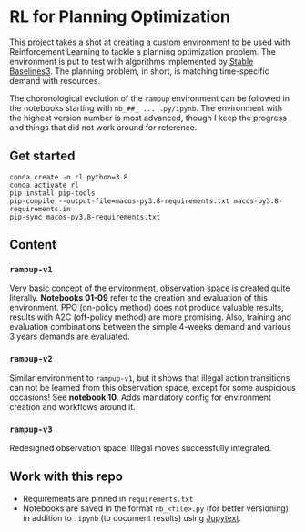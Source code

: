# RL for Planning Optimization

This project takes a shot at creating a custom environment to be used with Reinforcement Learning to tackle a planning optimization problem. The environment is put to test with algorithms implemented by [Stable Baselines3](https://stable-baselines3.readthedocs.io/en/master/index.html). The planning problem, in short, is matching time-specific demand with resources.

The choronological evolution of the `rampup` environment can be followed in the notebooks starting with `nb_##_ ... .py/ipynb`. The environment with the highest version number is most advanced, though I keep the progress and things that did not work around for reference.

## Get started

```shell
conda create -n rl python=3.8
conda activate rl
pip install pip-tools
pip-compile --output-file=macos-py3.8-requirements.txt macos-py3.8-requirements.in
pip-sync macos-py3.8-requirements.txt
```

## Content

### `rampup-v1`

Very basic concept of the environment, observation space is created quite literally. **Notebooks 01-09** refer to the creation and evaluation of this environment. PPO (on-policy method) does not produce valuable results, results with A2C (off-policy method) are more promising. Also, training and evaluation combinations between the simple 4-weeks demand and various 3 years demands are evaluated.

### `rampup-v2`

Similar environment to `rampup-v1`, but it shows that illegal action transitions can not be learned from this observation space, except for some auspicious occasions! See **notebook 10**. Adds mandatory config for environment creation and workflows around it.

### `rampup-v3`

Redesigned observation space. Illegal moves successfully integrated.

## Work with this repo

- Requirements are pinned in `requirements.txt`
- Notebooks are saved in the format `nb_<file>.py` (for better versioning) in addition to `.ipynb` (to document results) using [Jupytext](https://jupytext.readthedocs.io/en/latest/).
